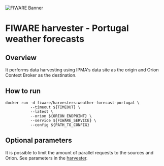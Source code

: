![FIWARE Banner](https://nexus.lab.fiware.org/content/images/fiware-logo1.png) ​

# FIWARE harvester - Portugal weather forecasts

## Overview

It performs data harvesting using IPMA's data site as the origin and Orion Context Broker as the destination.

## How to run

```console
docker run -d fiware/harvesters:weather-forecast-portugal \
           --timeout ${TIMEOUT} \
           --latest \
           --orion ${ORION_ENDPOINT} \
           --service ${FIWARE_SERVICE} \
           --config ${PATH_TO_CONFIG}
```

## Optional parameters

It is possible to limit the amount of parallel requests to the sources and
Orion. See parameters in the [harvester](./portugal_weather_forecast.py).

